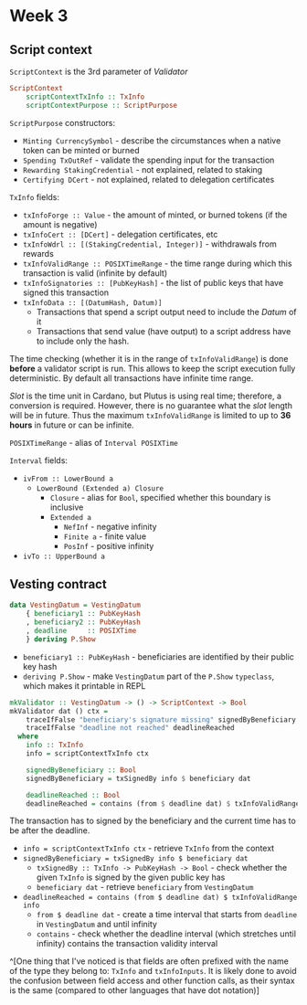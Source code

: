 # Week 3

## Script context

`ScriptContext` is the 3rd parameter of *Validator*

```haskell
ScriptContext
	scriptContextTxInfo :: TxInfo
	scriptContextPurpose :: ScriptPurpose
```

`ScriptPurpose` constructors:

* `Minting CurrencySymbol` - describe the circumstances when a native token can be minted or burned
* `Spending TxOutRef` - validate the spending input for the transaction
* `Rewarding StakingCredential` - not explained, related to staking
* `Certifying DCert` - not explained, related to delegation certificates

`TxInfo` fields:

* `txInfoForge :: Value` - the amount of minted, or burned tokens (if the amount is negative)
* `txInfoCert :: [DCert]` - delegation certificates, etc
* `txInfoWdrl :: [(StakingCredential, Integer)]` - withdrawals from rewards
* `txInfoValidRange :: POSIXTimeRange` - the time range during which this transaction is valid (infinite by default)
* `txInfoSignatories :: [PubKeyHash]` - the list of public keys that have signed this transaction
* `txInfoData :: [(DatumHash, Datum)]`
	* Transactions that spend a script output need to include the *Datum* of it
	* Transactions that send value (have output) to a script address have to include only the hash.

The time checking (whether it is in the range of `txInfoValidRange`) is done **before** a validator script is run. This allows to keep the script execution fully deterministic. By default all transactions have infinite time range.

*Slot* is the time unit in Cardano, but Plutus is using real time; therefore, a conversion is required. However, there is no guarantee what the *slot* length will be in future. Thus the maximum `txInfoValidRange` is limited to up to **36 hours** in future or can be infinite.

`POSIXTimeRange` - alias of `Interval POSIXTime`

`Interval` fields:

* `ivFrom :: LowerBound a`
	* `LowerBound (Extended a) Closure`
		* `Closure` - alias for `Bool`, specified whether this boundary is inclusive
		* `Extended a`
			* `NefInf` - negative infinity
			* `Finite a` - finite value
			* `PosInf` - positive infinity
* `ivTo :: UpperBound a`

## Vesting contract

```haskell
data VestingDatum = VestingDatum
	{ beneficiary1 :: PubKeyHash
	, beneficiary2 :: PubKeyHash
	, deadline     :: POSIXTime
	} deriving P.Show
```

* `beneficiary1 :: PubKeyHash` - beneficiaries are identified by their public key hash
* `deriving P.Show` - make `VestingDatum` part of the `P.Show` `typeclass`, which makes it printable in REPL

```haskell
mkValidator :: VestingDatum -> () -> ScriptContext -> Bool
mkValidator dat () ctx = 
	traceIfFalse "beneficiary's signature missing" signedByBeneficiary &&
    traceIfFalse "deadline not reached" deadlineReached
  where
    info :: TxInfo
    info = scriptContextTxInfo ctx

    signedByBeneficiary :: Bool
    signedByBeneficiary = txSignedBy info $ beneficiary dat

    deadlineReached :: Bool
    deadlineReached = contains (from $ deadline dat) $ txInfoValidRange info

```

The transaction has to signed by the beneficiary and the current time has to be after the deadline.

* `info = scriptContextTxInfo ctx` - retrieve `TxInfo` from the context
* `signedByBeneficiary = txSignedBy info $ beneficiary dat`
	* `txSignedBy :: TxInfo -> PubKeyHash -> Bool` - check whether the given `TxInfo` is signed by the given public key has
	* `beneficiary dat` - retrieve `beneficiary` from `VestingDatum`
* `deadlineReached = contains (from $ deadline dat) $ txInfoValidRange info`
	* `from $ deadline dat` - create a time interval that starts from `deadline` in `VestingDatum` and until infinity
	* `contains` - check whether the deadline interval (which stretches until infinity) contains the transaction validity interval

^[One thing that I've noticed is that fields are often prefixed with the name of the type they belong to:  `TxInfo` and `txInfoInputs`. It is likely done to avoid the confusion between field access and other function calls, as their syntax is the same (compared to other languages that have dot notation)]
